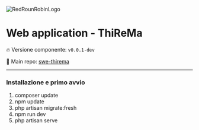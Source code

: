 ![RedRounRobinLogo](https://i.imgur.com/3Dcv4vs.png)

# Web application - ThiReMa

:fire: Versione componente: `v0.0.1-dev` 

:pushpin: Main repo: [swe-thirema](https://github.com/Maxelweb/swe-thirema)

---

### Installazione e primo avvio

1. composer update
2. npm update
3. php artisan migrate:fresh
4. npm run dev
5. php artisan serve
